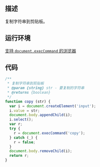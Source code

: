 ## 描述

复制字符串到剪贴板。

## 运行环境

[支持 `document.execCommand` 的浏览器](https://www.caniuse.com/#search=execCommand)

## 代码

``` js
/**
 * 复制字符串到剪贴板
 * @param {string} str - 要复制的字符串
 * @returns {boolean}
 */
function copy (str) {
  var i = document.createElement('input');
  i.value = str;
  document.body.appendChild(i);
  i.select();
  var r;
  try {
    r = document.execCommand('copy');
  } catch (_) {
    r = false;
  }
  document.body.removeChild(i);
  return r;
}
```
